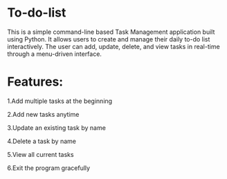 # To-do-list
This is a simple command-line based Task Management application built using Python. It allows users to create and manage their daily to-do list interactively. The user can add, update, delete, and view tasks in real-time through a menu-driven interface.

# Features:
1.Add multiple tasks at the beginning

2.Add new tasks anytime

3.Update an existing task by name

4.Delete a task by name

5.View all current tasks

6.Exit the program gracefully
